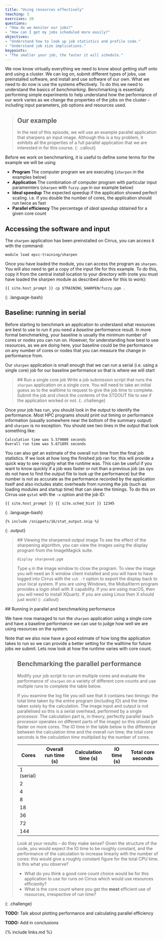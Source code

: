 ```yaml
---
title: "Using resources effectively"
teaching: 5
exercises: 20
questions:
- "How do we monitor our jobs?"
- "How can I get my jobs scheduled more easily?" 
objectives:
- "Understand how to look up job statistics and profile code."
- "Understand job size implications."
keypoints:
- "The smaller your job, the faster it will schedule."
---
```


We now know virtually everything we need to know about getting stuff onto and using a cluster.
We can log on, submit different types of jobs, use preinstalled software, and install and use
software of our own. What we need to do now is use the systems effectively. To do this we need
to understand the basics of *benchmarking*. Benchmarking is essentially performing simple 
experiments to help understand how the performance of our work varies as we change the
properties of the jobs on the cluster - including input parameters, job options and resources used.

> ## Our example
> In the rest of this episode, we will use an example parallel application that sharpens
> an input image. Although this is a toy problem, it exhibits all the properties of a full
> parallel application that we are interested in for this course.
{: .callout}

Before we work on benchmarking, it is useful to define some terms for the example we will
be using

  - **Program** The computer program we are executing (`sharpen` in the examples below)
  - **Application** The combination of computer program with particular input paramemters
     (`sharpen` with `fuzzy.pgm` in our example below)
  - **Ideal speedup** The expected speedup if the application showed perfect scaling. i.e. if
    you double the number of cores, the application should run twice as fast
  - **Parallel efficiency** The percentage of *ideal speedup* obtained for a given core count

## Accessing the software and input

The `sharpen` application has been preinstalled on Cirrus, you can access it with the 
command:

```
module load epcc-training/sharpen
```

Once you have loaded the module, you can access the program as `sharpen`. You will also
need to get a copy of the input file for this example. To do this, copy it from the 
central install location to your directory with (note you must have loaded the 
sharpen module as described above for this to work):

```
{{ site.host_prompt }} cp $TRAINING_SHARPEN/fuzzy.pgm .
```
{: .language-bash}

## Baseline: running in serial

Before starting to benchmark an application to understand what resources are best to use to
run it you need a *baseline* performance result. In more formal benchmarking, your baseline
is usually the minimum number of cores or nodes you can run on. However, for understanding
how best to use resources, as we are doing here, your baseline could be the performance on
any number of cores or nodes that you can measure the change in performance from.

Our `sharpen` application is small enough that we can run a serial (i.e. using a single core)
job for our baseline performance so that is where we will start

> ## Run a single core job
> Write a job submission script that runs the `sharpen` application on a single core. You
> will need to take an initial guess as to the walltime to request to give the job time 
> to complete. Submit the job and check the contents of the STDOUT file to see if the 
> application worked or not.
{: .challenge}

Once your job has run, you should look in the output to identify the performance. Most 
HPC programs should print out timing or performance information (usually somewhere near
the bottom of the summary output) and `sharpen` is no exception. You should see two 
lines in the output that look something like:

```
Calculation time was 5.579000 seconds
Overall run time was 5.671895 seconds
```

You can also get an estimate of the overall run time from the final job statistics. If
we look at how long the finished job ran for, this will provide a quick way to see
roughly what the runtime was. This can be useful if you want to know quickly if a 
job was faster or not than a previous job (as oyu do not have to find the output file
to look up the performance) but the number is not as accurate as the performance recorded
by the application itself and also includes static overheads from running the job
(such as loading modules and startup time) that can skew the timings. To do this on
Cirrus use `qstat` with the `-x` option and the job ID:

```
{{ site.host_prompt }} {{ site.sched_hist }} 12345
```
{: .language-bash}
```
{% include /snippets/16/stat_output.snip %}
```
{: .output}

> ## Viewing the sharpened output image
> To see the effect of the sharpening algorithm, you can view the images using the display
> program from the ImageMagick suite.
> ```
> display sharpened.pgm
> ```
> Type `q` in the image window to close the program. To view the image you will need an X
> window client installed and you will have to have logged into Cirrus with the `ssh -Y`
> option to export the display back to your local system. If you are using Windows, the 
> MobaXterm program provides a login shell with X capability. If you are using macOS, then
> you will need to install XQuartz. If you are using Linux then X should just work!
{: .callout}

## Running in parallel and benchmarking performance

We have now managed to run the `sharpen` application using a single core and have a baseline
performance we can use to judge how well we are using resources on the system.

Note that we also now have a good estimate of how long the application takes to run so we can
provide a better setting for the walltime for future jobs we submit. Lets now look at how
the runtime varies with core count.

> ## Benchmarking the parallel performance
> Modify your job script to run on multiple cores and evaluate the performance of `sharpen`
> on a variety of different core counts and use multiple runs to complete the table below.
>
> If you examine the log file you will see that it contains two timings: the total time taken by the
> entire program (including IO) and the time taken solely by the calculation. The image input
> and output is not parallelised so this is a serial overhead, performed by a single processor.
> The calculation part is, in theory, perfectly parallel (each processor operates on different parts
> of the image) so this should get faster on more cores. The IO time in the table below is the
> difference between the calculation time and the overall run time; the total core seconds is the
> *calculation time* multiplied by the number of cores.
> 
> | Cores      | Overall run time (s) | Calculation time (s) | IO time (s) | Total core seconds |
> |------------|----------------------|----------------------|-------------|--------------------|
> | 1 (serial) |                      |                      |             |                    |
> | 2          |                      |                      |             |                    |
> | 4          |                      |                      |             |                    |                    
> | 8          |                      |                      |             |                    | 
> | 18         |                      |                      |             |                    | 
> | 36         |                      |                      |             |                    | 
> | 72         |                      |                      |             |                    |              
> | 144        |                      |                      |             |                    | 
>
> Look at your results – do they make sense? Given the structure of the code, you would
> expect the IO time to be roughly constant, and the performance of the calculation to increase
> linearly with the number of cores: this would give a roughly constant figure for the total CPU
> time. Is this what you observe?
>
> - What do you think a good core count choice would be for this application to use for runs on
>   Cirrus which would use resources efficiently?
> - What is the core count where you get the **most** efficient use of resources, irrespective
>   of run time?
>
{: .challenge}

**TODO:** Talk about plotting performance and calculating parallel efficiency

**TODO:** Add in conclusions


{% include links.md %}
